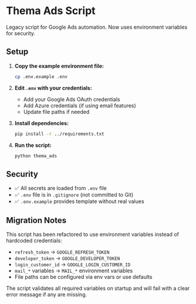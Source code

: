 # Thema Ads Script

Legacy script for Google Ads automation. Now uses environment variables for security.

## Setup

1. **Copy the example environment file:**
   ```bash
   cp .env.example .env
   ```

2. **Edit `.env` with your credentials:**
   - Add your Google Ads OAuth credentials
   - Add Azure credentials (if using email features)
   - Update file paths if needed

3. **Install dependencies:**
   ```bash
   pip install -r ../requirements.txt
   ```

4. **Run the script:**
   ```bash
   python thema_ads
   ```

## Security

- ✅ All secrets are loaded from `.env` file
- ✅ `.env` file is in `.gitignore` (not committed to Git)
- ✅ `.env.example` provides template without real values

## Migration Notes

This script has been refactored to use environment variables instead of hardcoded credentials:
- `refresh_token` → `GOOGLE_REFRESH_TOKEN`
- `developer_token` → `GOOGLE_DEVELOPER_TOKEN`
- `login_customer_id` → `GOOGLE_LOGIN_CUSTOMER_ID`
- `mail_*` variables → `MAIL_*` environment variables
- File paths can be configured via env vars or use defaults

The script validates all required variables on startup and will fail with a clear error message if any are missing.
